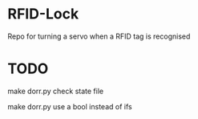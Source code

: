 # RFID-Lock
Repo for turning a servo when a RFID tag is recognised 




# TODO

make dorr.py check state file

make dorr.py use a bool instead of ifs